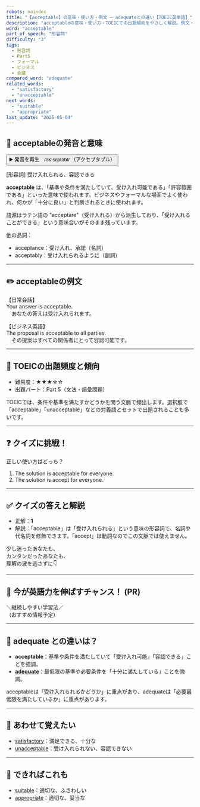 ```yaml
---
robots: noindex
title: "【acceptable】の意味・使い方・例文 ― adequateとの違い【TOEIC英単語】"
description: "acceptableの意味・使い方・TOEICでの出題傾向をやさしく解説。例文・クイズ付きでadequateとの違いもわかりやすく学べます。"
word: "acceptable"
part_of_speech: "形容詞"
difficulty: "3"
tags:
  - 形容詞
  - Part5
  - フォーマル
  - ビジネス
  - 会議
compared_word: "adequate"
related_words:
  - "satisfactory"
  - "unacceptable"
next_words:
  - "suitable"
  - "appropriate"
last_update: "2025-05-04"
---
```


## 🔰 acceptableの発音と意味

<button class="play-audio" onclick="playTTS('acceptable')">
  <span class="play-audio-main">
    ▶️ 発音を再生　/əkˈsɛptəbl/
  </span>
  <span class="play-audio-sub">
    （アクセプタブル）
  </span>
</button>

[形容詞] 受け入れられる、容認できる

**acceptable** は、「基準や条件を満たしていて、受け入れ可能である」「許容範囲である」といった意味で使われます。ビジネスやフォーマルな場面でよく使われ、何かが「十分に良い」と判断されるときに使われます。

語源はラテン語の "acceptare"（受け入れる）から派生しており、「受け入れることができる」という意味合いがそのまま残っています。

他の品詞：  
- acceptance：受け入れ、承諾（名詞）
- acceptably：受け入れられるように（副詞）

---

## ✏️ acceptableの例文

【日常会話】  
Your answer is acceptable.  
　あなたの答えは受け入れられます。

【ビジネス英語】  
The proposal is acceptable to all parties.  
　その提案はすべての関係者にとって容認可能です。

---

## 🎯 TOEICの出題頻度と傾向

- 難易度：★★★☆☆
- 出題パート：Part 5（文法・語彙問題）

TOEICでは、条件や基準を満たすかどうかを問う文脈で頻出します。選択肢で「acceptable」「unacceptable」などの対義語とセットで出題されることも多いです。

---

## ❓ クイズに挑戦！

正しい使い方はどっち？

1. The solution is acceptable for everyone.  
2. The solution is accept for everyone.

---

## ✅ クイズの答えと解説

- 正解：**1**
- 解説：「acceptable」は「受け入れられる」という意味の形容詞で、名詞や代名詞を修飾できます。「accept」は動詞なのでこの文脈では使えません。

少し迷ったあなたも、  
カンタンだったあなたも、  
理解の波を逃さずに👇️

---

## 🚀 今が英語力を伸ばすチャンス！ (PR)

<div class="info-center">
＼継続しやすい学習法／<br>  
（おすすめ情報予定）
</div>

---

## 🤔  adequate との違いは？

- **acceptable**：基準や条件を満たしていて「受け入れ可能」「容認できる」ことを強調。
- **[adequate](/word/adequate/)**：最低限の基準や必要条件を「十分に満たしている」ことを強調。

acceptableは「受け入れられるかどうか」に重点があり、adequateは「必要最低限を満たしているか」に重点があります。

---

## 🧩 あわせて覚えたい

- [satisfactory](/word/satisfactory/)：満足できる、十分な
- [unacceptable](/word/unacceptable/)：受け入れられない、容認できない

---

## 📖 できればこれも

- [suitable](/word/suitable/)：適切な、ふさわしい
- [appropriate](/word/appropriate/)：適切な、妥当な

<!-- cvid: aid14_bid09 -->
